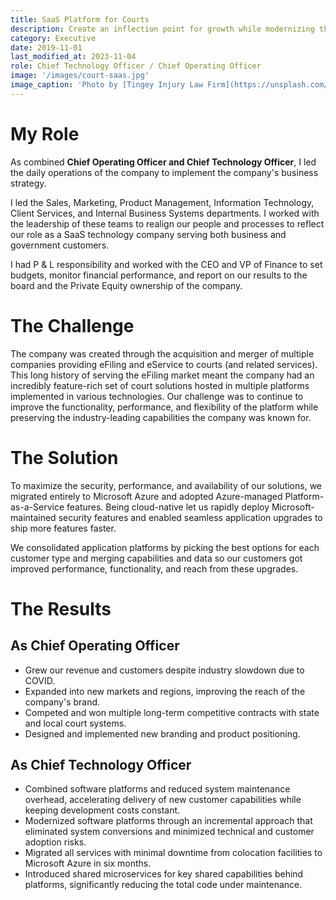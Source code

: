 ```yaml
---
title: SaaS Platform for Courts
description: Create an inflection point for growth while modernizing the technology and processes of a well-regarded company 
category: Executive
date: 2019-11-01
last_modified_at: 2023-11-04
role: Chief Technology Officer / Chief Operating Officer
image: '/images/court-saas.jpg'
image_caption: 'Photo by [Tingey Injury Law Firm](https://unsplash.com/@tingeyinjurylawfirm)'
---
```


# My Role

As combined **Chief Operating Officer and Chief Technology Officer**, I led the daily operations of the company to implement the company's business strategy.

I led the Sales, Marketing, Product Management, Information Technology, Client Services, and Internal Business Systems departments.  I worked with the leadership of these teams to realign our people and processes to reflect our role as a SaaS technology company serving both business and government customers.

I had P & L responsibility and worked with the CEO and VP of Finance to set budgets, monitor financial performance, and report on our results to the board and the Private Equity ownership of the company.

# The Challenge

The company was created through the acquisition and merger of multiple companies providing eFiling and eService to courts (and related services).  This long history of serving the eFiling market meant the company had an incredibly feature-rich set of court solutions hosted in multiple platforms implemented in various technologies.  Our challenge was to continue to improve the functionality, performance, and flexibility of the platform while preserving the industry-leading capabilities the company was known for.  

# The Solution

To maximize the security, performance, and availability of our solutions, we migrated entirely to Microsoft Azure and adopted Azure-managed Platform-as-a-Service features.  Being cloud-native let us rapidly deploy Microsoft-maintained security features and enabled seamless application upgrades to ship more features faster.

We consolidated application platforms by picking the best options for each customer type and merging capabilities and data so our customers got improved performance, functionality, and reach from these upgrades.  

# The Results

## As Chief Operating Officer

* Grew our revenue and customers despite industry slowdown due to COVID.
* Expanded into new markets and regions, improving the reach of the company's brand.
* Competed and won multiple long-term competitive contracts with state and local court systems.
* Designed and implemented new branding and product positioning.

## As Chief Technology Officer

* Combined software platforms and reduced system maintenance overhead, accelerating delivery of new customer capabilities while keeping development costs constant.
* Modernized software platforms through an incremental approach that eliminated system conversions and minimized technical and customer adoption risks.
* Migrated all services with minimal downtime from colocation facilities to Microsoft Azure in six months.
* Introduced shared microservices for key shared capabilities behind platforms, significantly reducing the total code under maintenance.
